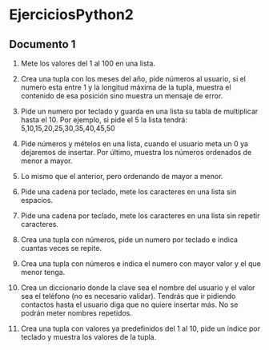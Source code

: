 # EjerciciosPython2
## Documento 1

1. Mete los valores del 1 al 100 en una lista.

2. Crea una tupla con los meses del año, pide números al usuario, si el numero
esta entre 1 y la longitud máxima de la tupla, muestra el contenido de esa
posición sino muestra un mensaje de error.

3. Pide un numero por teclado y guarda en una lista su tabla de multiplicar hasta
el 10. Por ejemplo, si pide el 5 la lista tendrá: 5,10,15,20,25,30,35,40,45,50

4. Pide números y mételos en una lista, cuando el usuario meta un 0 ya dejaremos
de insertar. Por último, muestra los números ordenados de menor a mayor.

5. Lo mismo que el anterior, pero ordenando de mayor a menor.

6. Pide una cadena por teclado, mete los caracteres en una lista sin espacios.

7. Pide una cadena por teclado, mete los caracteres en una lista sin repetir
caracteres.

8. Crea una tupla con números, pide un numero por teclado e indica cuantas
veces se repite.

9. Crea una tupla con números e indica el numero con mayor valor y el que menor
tenga.

10. Crea un diccionario donde la clave sea el nombre del usuario y el valor sea el
teléfono (no es necesario validar). Tendrás que ir pidiendo contactos hasta el
usuario diga que no quiere insertar más. No se podrán meter nombres
repetidos.

11. Crea una tupla con valores ya predefinidos del 1 al 10, pide un índice por
teclado y muestra los valores de la tupla.
